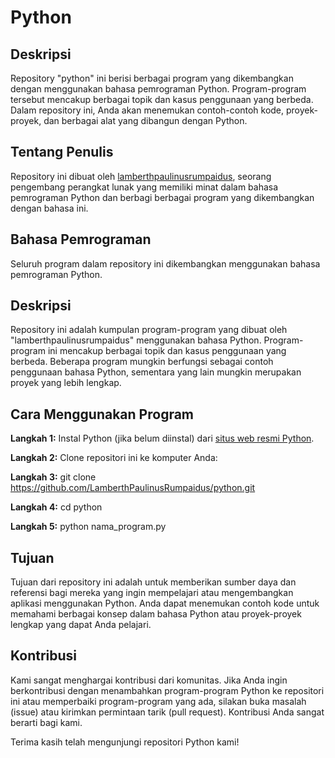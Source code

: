 # Python 

## Deskripsi

Repository "python" ini berisi berbagai program yang dikembangkan dengan menggunakan bahasa pemrograman Python. Program-program tersebut mencakup berbagai topik dan kasus penggunaan yang berbeda. Dalam repository ini, Anda akan menemukan contoh-contoh kode, proyek-proyek, dan berbagai alat yang dibangun dengan Python.

## Tentang Penulis

Repository ini dibuat oleh [lamberthpaulinusrumpaidus](https://github.com/lamberthpaulinusrumpaidus), seorang pengembang perangkat lunak yang memiliki minat dalam bahasa pemrograman Python dan berbagi berbagai program yang dikembangkan dengan bahasa ini.

## Bahasa Pemrograman

Seluruh program dalam repository ini dikembangkan menggunakan bahasa pemrograman Python.

## Deskripsi

Repository ini adalah kumpulan program-program yang dibuat oleh "lamberthpaulinusrumpaidus" menggunakan bahasa Python. Program-program ini mencakup berbagai topik dan kasus penggunaan yang berbeda. Beberapa program mungkin berfungsi sebagai contoh penggunaan bahasa Python, sementara yang lain mungkin merupakan proyek yang lebih lengkap.

## Cara Menggunakan Program


**Langkah 1:** Instal Python (jika belum diinstal) dari [situs web resmi Python](https://www.python.org/).

**Langkah 2:** Clone repositori ini ke komputer Anda:

**Langkah 3:** git clone https://github.com/LamberthPaulinusRumpaidus/python.git

**Langkah 4:** cd python

**Langkah 5:** python nama_program.py

## Tujuan

Tujuan dari repository ini adalah untuk memberikan sumber daya dan referensi bagi mereka yang ingin mempelajari atau mengembangkan aplikasi menggunakan Python. Anda dapat menemukan contoh kode untuk memahami berbagai konsep dalam bahasa Python atau proyek-proyek lengkap yang dapat Anda pelajari.

## Kontribusi

Kami sangat menghargai kontribusi dari komunitas. Jika Anda ingin berkontribusi dengan menambahkan program-program Python ke repositori ini atau memperbaiki program-program yang ada, silakan buka masalah (issue) atau kirimkan permintaan tarik (pull request). Kontribusi Anda sangat berarti bagi kami.

Terima kasih telah mengunjungi repositori Python kami!
